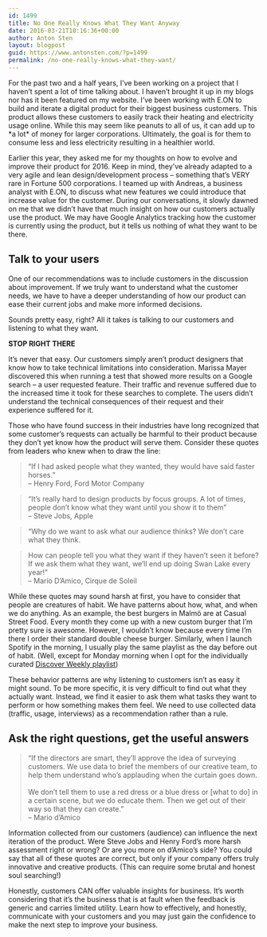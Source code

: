 ```yaml
---
id: 1499
title: No One Really Knows What They Want Anyway
date: 2016-03-21T10:16:36+00:00
author: Anton Sten
layout: blogpost
guid: https://www.antonsten.com/?p=1499
permalink: /no-one-really-knows-what-they-want/
---
```

For the past two and a half years, I’ve been working on a project that I haven’t spent a lot of time talking about. I haven’t brought it up in my blogs nor has it been featured on my website. I’ve been working with E.ON to build and iterate a digital product for their biggest business customers. This product allows these customers to easily track their heating and electricity usage online. While this may seem like peanuts to all of us, it can add up to \*a lot\* of money for larger corporations. Ultimately, the goal is for them to consume less and less electricity resulting in a healthier world.

Earlier this year, they asked me for my thoughts on how to evolve and improve their product for 2016. Keep in mind, they’ve already adapted to a very agile and lean design/development process &#8211; something that’s VERY rare in Fortune 500 corporations. I teamed up with Andreas, a business analyst with E.ON, to discuss what new features we could introduce that increase value for the customer. During our conversations, it slowly dawned on me that we didn’t have that much insight on how our customers actually use the product. We may have Google Analytics tracking how the customer is currently using the product, but it tells us nothing of what they want to be there.

## Talk to your users

One of our recommendations was to include customers in the discussion about improvement. If we truly want to understand what the customer needs, we have to have a deeper understanding of how our product can ease their current jobs and make more informed decisions.

Sounds pretty easy, right? All it takes is talking to our customers and listening to what they want.

**STOP RIGHT THERE**

It’s never that easy. Our customers simply aren’t product designers that know how to take technical limitations into consideration. Marissa Mayer discovered this when running a test that showed more results on a Google search &#8211; a user requested feature. Their traffic and revenue suffered due to the increased time it took for these searches to complete. The users didn’t understand the technical consequences of their request and their experience suffered for it.

Those who have found success in their industries have long recognized that some customer’s requests can actually be harmful to their product because they don’t yet know how the product will serve them. Consider these quotes from leaders who knew when to draw the line:

> “If I had asked people what they wanted, they would have said faster horses.”   
> &#8211; Henry Ford, Ford Motor Company

> “It&#8217;s really hard to design products by focus groups. A lot of times, people don&#8217;t know what they want until you show it to them&#8221;   
> &#8211; Steve Jobs, Apple

> “Why do we want to ask what our audience thinks? We don’t care what they think.

> How can people tell you what they want if they haven’t seen it before? If we ask them what they want, we’ll end up doing Swan Lake every year!”   
> &#8211; Mario D’Amico, Cirque de Soleil

While these quotes may sound harsh at first, you have to consider that people are creatures of habit. We have patterns about how, what, and when we do anything. As an example, the best burgers in Malmö are at Casual Street Food. Every month they come up with a new custom burger that I’m pretty sure is awesome. However, I wouldn’t know because every time I’m there I order their standard double cheese burger. Similarly, when I launch Spotify in the morning, I usually play the same playlist as the day before out of habit. (Well, except for Monday morning when I opt for the individually curated <a href="https://open.spotify.com/user/lepetitgarcon/playlist/1RaYrDa7kIOG8mwgP9bfDz" target="_blank">Discover Weekly playlist</a>)

These behavior patterns are why listening to customers isn&#8217;t as easy it might sound. To be more specific, it is very difficult to find out what they actually want. Instead, we find it easier to ask them what tasks they want to perform or how something makes them feel. We need to use collected data (traffic, usage, interviews) as a recommendation rather than a rule.

## Ask the right questions, get the useful answers

> “If the directors are smart, they’ll approve the idea of surveying customers. We use data to brief the members of our creative team, to help them understand who’s applauding when the curtain goes down.<br><br>
We don’t tell them to use a red dress or a blue dress or [what to do] in a certain scene, but we do educate them. Then we get out of their way so that they can create.”   
> &#8211; Mario d’Amico

Information collected from our customers (audience) can influence the next iteration of the product. Were Steve Jobs and Henry Ford’s more harsh assessment right or wrong? Or are you more on d’Amico’s side? You could say that all of these quotes are correct, but only if your company offers truly innovative and creative products. (This can require some brutal and honest soul searching!)

Honestly, customers CAN offer valuable insights for business. It’s worth considering that it&#8217;s the business that is at fault when the feedback is generic and carries limited utility. Learn how to effectively, and honestly, communicate with your customers and you may just gain the confidence to make the next step to improve your business.
